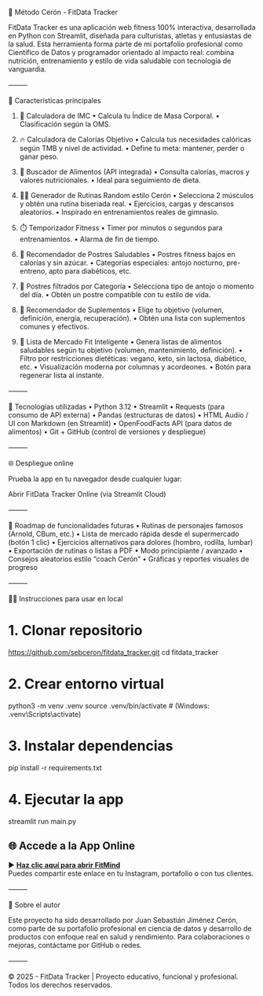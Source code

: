 💪 Método Cerón - FitData Tracker

FitData Tracker es una aplicación web fitness 100% interactiva, desarrollada en Python con Streamlit, diseñada para culturistas, atletas y entusiastas de la salud. Esta herramienta forma parte de mi portafolio profesional como Científico de Datos y programador orientado al impacto real: combina nutrición, entrenamiento y estilo de vida saludable con tecnología de vanguardia.

⸻

🚀 Características principales

1. 🧕 Calculadora de IMC
	•	Calcula tu Índice de Masa Corporal.
	•	Clasificación según la OMS.

2. 🔥 Calculadora de Calorías Objetivo
	•	Calcula tus necesidades calóricas según TMB y nivel de actividad.
	•	Define tu meta: mantener, perder o ganar peso.

3. 🥦 Buscador de Alimentos (API integrada)
	•	Consulta calorías, macros y valores nutricionales.
	•	Ideal para seguimiento de dieta.

4. 🏋️‍♂️ Generador de Rutinas Random estilo Cerón
	•	Selecciona 2 músculos y obtén una rutina biseriada real.
	•	Ejercicios, cargas y descansos aleatorios.
	•	Inspirado en entrenamientos reales de gimnasio.

5. ⏱️ Temporizador Fitness
	•	Timer por minutos o segundos para entrenamientos.
	•	Alarma de fin de tiempo.

6. 🍠 Recomendador de Postres Saludables
	•	Postres fitness bajos en calorías y sin azúcar.
	•	Categorías especiales: antojo nocturno, pre-entreno, apto para diabéticos, etc.

7. 🍵 Postres filtrados por Categoría
	•	Selecciona tipo de antojo o momento del día.
	•	Obtén un postre compatible con tu estilo de vida.

8. 💊 Recomendador de Suplementos
	•	Elige tu objetivo (volumen, definición, energía, recuperación).
	•	Obtén una lista con suplementos comunes y efectivos.

9. 🛒 Lista de Mercado Fit Inteligente
	•	Genera listas de alimentos saludables según tu objetivo (volumen, mantenimiento, definición).
	•	Filtro por restricciones dietéticas: vegano, keto, sin lactosa, diabético, etc.
	•	Visualización moderna por columnas y acordeones.
	•	Botón para regenerar lista al instante.

⸻

🌟 Tecnologías utilizadas
	•	Python 3.12
	•	Streamlit
	•	Requests (para consumo de API externa)
	•	Pandas (estructuras de datos)
	•	HTML Audio / UI con Markdown (en Streamlit)
	•	OpenFoodFacts API (para datos de alimentos)
	•	Git + GitHub (control de versiones y despliegue)

⸻

🌐 Despliegue online

Prueba la app en tu navegador desde cualquier lugar:

Abrir FitData Tracker Online (vía Streamlit Cloud)

⸻

📆 Roadmap de funcionalidades futuras
	•	Rutinas de personajes famosos (Arnold, CBum, etc.)
	•	Lista de mercado rápida desde el supermercado (botón 1 clic)
	•	Ejercicios alternativos para dolores (hombro, rodilla, lumbar)
	•	Exportación de rutinas o listas a PDF
	•	Modo principiante / avanzado
	•	Consejos aleatorios estilo “coach Cerón”
	•	Gráficas y reportes visuales de progreso

⸻

🧱‍💻 Instrucciones para usar en local

# 1. Clonar repositorio
https://github.com/sebceron/fitdata_tracker.git
cd fitdata_tracker

# 2. Crear entorno virtual
python3 -m venv .venv
source .venv/bin/activate  # (Windows: .venv\Scripts\activate)

# 3. Instalar dependencias
pip install -r requirements.txt

# 4. Ejecutar la app
streamlit run main.py


## 🌐 Accede a la App Online

▶️ **[Haz clic aquí para abrir FitMind](https://ceronfit-workout.streamlit.app/)**  
Puedes compartir este enlace en tu Instagram, portafolio o con tus clientes.



⸻

🧳 Sobre el autor

Este proyecto ha sido desarrollado por Juan Sebastián Jiménez Cerón, como parte de su portafolio profesional en ciencia de datos y desarrollo de productos con enfoque real en salud y rendimiento. Para colaboraciones o mejoras, contáctame por GitHub o redes.

⸻

© 2025 - FitData Tracker | Proyecto educativo, funcional y profesional. Todos los derechos reservados.

